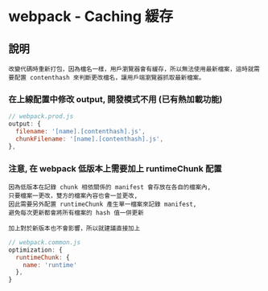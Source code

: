# webpack - Caching 緩存

## 說明

```text
改變代碼時重新打包，因為檔名一樣，用戶瀏覽器會有緩存，所以無法使用最新檔案，這時就需要配置 contenthash 來判斷更改檔名，讓用戶端瀏覽器抓取最新檔案。
```

### 在上線配置中修改 output,  開發模式不用 (已有熱加載功能)

```js
// webpack.prod.js
output: {
  filename: '[name].[contenthash].js',
  chunkFilename: '[name].[contenthash].js',
},
```

### 注意, 在 webpack 低版本上需要加上 runtimeChunk 配置

```text
因為低版本在記錄 chunk 相依關係的 manifest 會存放在各自的檔案內, 
只要檔案一更改，雙方的檔案內容也會一並更改, 
因此需要另外配置 runtimeChunk 產生單一檔案來記錄 manifest, 
避免每次更新都會將所有檔案的 hash 值一併更新

加上對於新版本也不會影響，所以就建議直接加上
```

```js
// webpack.common.js
optimization: {
  runtimeChunk: {
    name: 'runtime'
  },
}
```